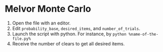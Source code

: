 # Melvor Monte Carlo
1. Open the file with an editor.  
2. Edit `probability_base`, `desired_items`, and `number_of_trials`.
3. Launch the script with python. For instance, by `python %name-of-the-file.py%`
4. Receive the number of clears to get all desired items.

